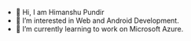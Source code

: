 - 👋 Hi, I am Himanshu Pundir
- 👀 I’m interested in Web and Android Development.
- 🌱 I’m currently learning to work on Microsoft Azure.
